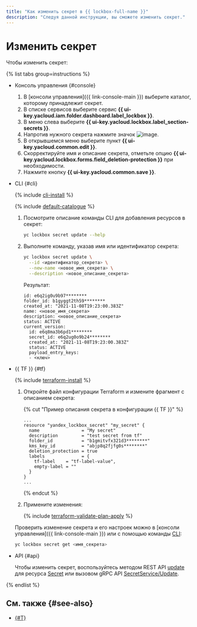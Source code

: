 ```yaml
---
title: "Как изменить секрет в {{ lockbox-full-name }}"
description: "Следуя данной инструкции, вы сможете изменить секрет." 
---
```


# Изменить секрет

Чтобы изменить секрет:

{% list tabs group=instructions %}

- Консоль управления {#console}

    1. В [консоли управления]({{ link-console-main }}) выберите каталог, которому принадлежит секрет.
    1. В списке сервисов выберите сервис **{{ ui-key.yacloud.iam.folder.dashboard.label_lockbox }}**.
    1. В меню слева выберите **{{ ui-key.yacloud.lockbox.label_section-secrets }}**.
    1. Напротив нужного секрета нажмите значок ![image](../../_assets/console-icons/ellipsis.svg).
    1. В открывшемся меню выберите пункт **{{ ui-key.yacloud.common.edit }}**.
    1. Скорректируйте имя и описание секрета, отметьте опцию **{{ ui-key.yacloud.lockbox.forms.field_deletion-protection }}** при необходимости.
    1. Нажмите кнопку **{{ ui-key.yacloud.common.save }}**.

- CLI {#cli}
  
  {% include [cli-install](../../_includes/cli-install.md) %}

  {% include [default-catalogue](../../_includes/default-catalogue.md) %}

  1. Посмотрите описание команды CLI для добавления ресурсов в секрет:
     ```bash
     yc lockbox secret update --help
     ```

  1. Выполните команду, указав имя или идентификатор секрета:
     ```bash
     yc lockbox secret update \
       --id <идентификатор_секрета> \
       --new-name <новое_имя_секрета> \
       --description <новое_описание_секрета>
     ```

     Результат:
     ```
     id: e6q2ig0u9b97********
     folder_id: b1gyggt2th59********
     created_at: "2021-11-08T19:23:00.383Z"
     name: <новое_имя_секрета>
     description: <новое_описание_секрета>
     status: ACTIVE
     current_version:
       id: e6q8ma3b6pd1********
       secret_id: e6q2ug0o9b24********
       created_at: "2021-11-08T19:23:00.383Z"
       status: ACTIVE
       payload_entry_keys:
       - <ключ>
     ```

- {{ TF }} {#tf}

  {% include [terraform-install](../../_includes/terraform-install.md) %}

  1. Откройте файл конфигурации Terraform и измените фрагмент с описанием секрета:

     {% cut "Пример описания секрета в конфигурации {{ TF }}" %}

     ```
     ...
     resource "yandex_lockbox_secret" "my_secret" {
       name                = "My secret"
       description         = "test secret from tf"
       folder_id           = "b1gmitvfx321d3********"
       kms_key_id          = "abjp8q2fjfg0s********"
       deletion_protection = true
       labels              = {
         tf-label    = "tf-label-value",
         empty-label = ""
       }
     }
     ...
     ```

     {% endcut %}

  1. Примените изменения:

      {% include [terraform-validate-plan-apply](../../_tutorials/terraform-validate-plan-apply.md) %}

  Проверить изменение секрета и его настроек можно в [консоли управления]({{ link-console-main }}) или с помощью команды [CLI](../../cli/quickstart.md):

    ```bash
    yc lockbox secret get <имя_секрета>
    ```

- API {#api}

  Чтобы изменить секрет, воспользуйтесь методом REST API [update](../api-ref/Secret/update.md) для ресурса [Secret](../api-ref/Secret/index.md) или вызовом gRPC API [SecretService/Update](../api-ref/grpc/secret_service.md#Update).

{% endlist %}

## См. также {#see-also}

* [{#T}](../concepts/secret.md)
